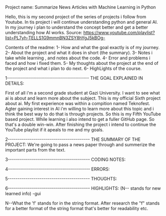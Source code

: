 Project name: Summarize News Articles with Machine Learning in Python

Hello, this is my second project of the series of projects i follow from Youtube. In tis project i will continue understanding python and general AI. In my journey i plan to
understand the concept better and get a better understanding how AI works.
Source: https://www.youtube.com/playlist?list=PL7yh-TELLS1G9mmnBN3ZSY8hYgJ5kBOg-

Contents of the readme: 
1- How and what the goal exactly is of my journey.
2- About the project and what it does in short (the summary).
3- Notes i take while learning , and notes about the code. 
4- Error and problems i faced and how i fixed them.
5- My thoughts about the project at the end of the project and what i plan to do next.
6- HighLights of the course.


1----------------------------------------- THE GOAL EXPLAINED IN DETAILS:

First of all i'm a second grade student at Gazi University. I want to see what ai is about and learn more about the subject. This is my official Sixth project about ai. My first experience was within a compition named Teknofest. Agter gaining interest in AI i'm willing to learn more about this topic and i think the best way to do that is through projects. So this is my Fifth YouTube based project. While learning i also intend to get a fuller GitHub page. So that's a double win-win. After finishing the project i intend to continue the YouTube playlist if it apeals to me and my goals.

2----------------------------------------- THE SUMMARY OF THE PROJECT:
We're going to pass a news paper through and summerize the important parts from the text.


3----------------------------------------- CODING NOTES:



4----------------------------------------- ERRORS:



5----------------------------------------- THOUGHTS:



6----------------------------------------- HIGHLIGHTS: (N-- stands for new learned info)
-gui

N--What the 'f' stands for in the string format. 
After research the "f" stands for a better format of the string format that's better for readability etc.

